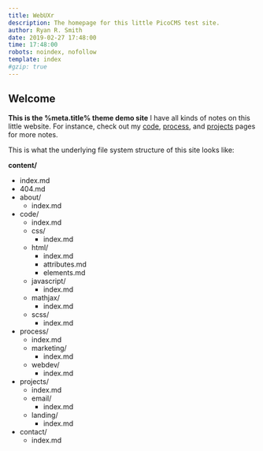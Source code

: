 ```yaml
---
title: WebUXr
description: The homepage for this little PicoCMS test site.
author: Ryan R. Smith
date: 2019-02-27 17:48:00
time: 17:48:00
robots: noindex, nofollow
template: index
#gzip: true
---
```


## Welcome
**This is the %meta.title% theme demo site**
I have all kinds of notes on this little website. For instance, check out my [code](/code "Code notes (and snippets)"), [process](/process "Process notes"), and [projects](/projects "Projects notes") pages for more notes.

This is what the underlying file system structure of this site looks like:

**content/**
-   index.md
-   404.md
-   about/
    -   index.md
-   code/
    -   index.md
    -   css/
        -   index.md
    -   html/
        -   index.md
        -   attributes.md
        -   elements.md
    -   javascript/
        -   index.md
    -   mathjax/
        -   index.md
    -   scss/
        -   index.md
-   process/
    -   index.md
    -   marketing/
        -   index.md
    -   webdev/
        -   index.md
-   projects/
    -   index.md
    -   email/
        -   index.md
    -   landing/
        -   index.md
-   contact/
    -   index.md

